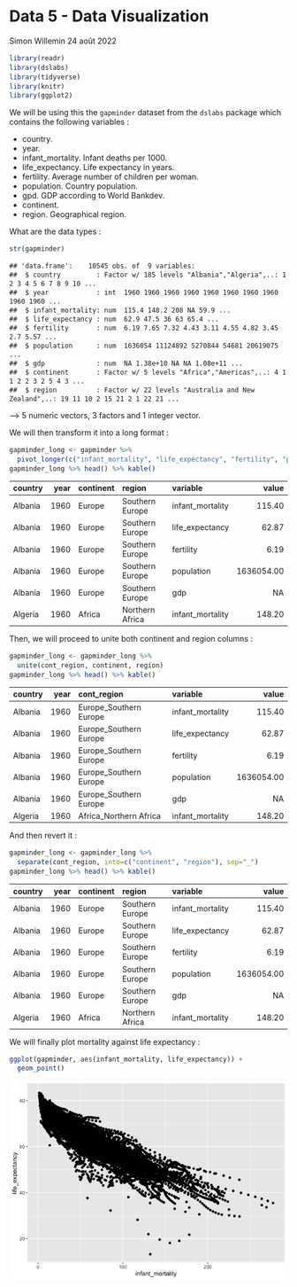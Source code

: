 Data 5 - Data Visualization
================
Simon Willemin
24 août 2022

``` r
library(readr)
library(dslabs)
library(tidyverse)
library(knitr)
library(ggplot2)
```

We will be using this the `gapminder` dataset from the `dslabs` package
which contains the following variables :

-   country.
-   year.
-   infant_mortality. Infant deaths per 1000.
-   life_expectancy. Life expectancy in years.
-   fertility. Average number of children per woman.
-   population. Country population.
-   gpd. GDP according to World Bankdev.
-   continent.
-   region. Geographical region.

What are the data types :

``` r
str(gapminder)
```

    ## 'data.frame':    10545 obs. of  9 variables:
    ##  $ country         : Factor w/ 185 levels "Albania","Algeria",..: 1 2 3 4 5 6 7 8 9 10 ...
    ##  $ year            : int  1960 1960 1960 1960 1960 1960 1960 1960 1960 1960 ...
    ##  $ infant_mortality: num  115.4 148.2 208 NA 59.9 ...
    ##  $ life_expectancy : num  62.9 47.5 36 63 65.4 ...
    ##  $ fertility       : num  6.19 7.65 7.32 4.43 3.11 4.55 4.82 3.45 2.7 5.57 ...
    ##  $ population      : num  1636054 11124892 5270844 54681 20619075 ...
    ##  $ gdp             : num  NA 1.38e+10 NA NA 1.08e+11 ...
    ##  $ continent       : Factor w/ 5 levels "Africa","Americas",..: 4 1 1 2 2 3 2 5 4 3 ...
    ##  $ region          : Factor w/ 22 levels "Australia and New Zealand",..: 19 11 10 2 15 21 2 1 22 21 ...

–> 5 numeric vectors, 3 factors and 1 integer vector.

We will then transform it into a long format :

``` r
gapminder_long <- gapminder %>% 
  pivot_longer(c("infant_mortality", "life_expectancy", "fertility", "population", "gdp"), names_to = "variable")
gapminder_long %>% head() %>% kable()
```

| country | year | continent | region          | variable         |      value |
|:--------|-----:|:----------|:----------------|:-----------------|-----------:|
| Albania | 1960 | Europe    | Southern Europe | infant_mortality |     115.40 |
| Albania | 1960 | Europe    | Southern Europe | life_expectancy  |      62.87 |
| Albania | 1960 | Europe    | Southern Europe | fertility        |       6.19 |
| Albania | 1960 | Europe    | Southern Europe | population       | 1636054.00 |
| Albania | 1960 | Europe    | Southern Europe | gdp              |         NA |
| Algeria | 1960 | Africa    | Northern Africa | infant_mortality |     148.20 |

Then, we will proceed to unite both continent and region columns :

``` r
gapminder_long <- gapminder_long %>% 
  unite(cont_region, continent, region)
gapminder_long %>% head() %>% kable()
```

| country | year | cont_region            | variable         |      value |
|:--------|-----:|:-----------------------|:-----------------|-----------:|
| Albania | 1960 | Europe_Southern Europe | infant_mortality |     115.40 |
| Albania | 1960 | Europe_Southern Europe | life_expectancy  |      62.87 |
| Albania | 1960 | Europe_Southern Europe | fertility        |       6.19 |
| Albania | 1960 | Europe_Southern Europe | population       | 1636054.00 |
| Albania | 1960 | Europe_Southern Europe | gdp              |         NA |
| Algeria | 1960 | Africa_Northern Africa | infant_mortality |     148.20 |

And then revert it :

``` r
gapminder_long <- gapminder_long %>% 
  separate(cont_region, into=c("continent", "region"), sep="_")
gapminder_long %>% head() %>% kable()
```

| country | year | continent | region          | variable         |      value |
|:--------|-----:|:----------|:----------------|:-----------------|-----------:|
| Albania | 1960 | Europe    | Southern Europe | infant_mortality |     115.40 |
| Albania | 1960 | Europe    | Southern Europe | life_expectancy  |      62.87 |
| Albania | 1960 | Europe    | Southern Europe | fertility        |       6.19 |
| Albania | 1960 | Europe    | Southern Europe | population       | 1636054.00 |
| Albania | 1960 | Europe    | Southern Europe | gdp              |         NA |
| Algeria | 1960 | Africa    | Northern Africa | infant_mortality |     148.20 |

We will finally plot mortality against life expectancy :

``` r
ggplot(gapminder, aes(infant_mortality, life_expectancy)) +
  geom_point()
```

![](Data4-visualization-_files/figure-gfm/plot-1.png)<!-- -->
